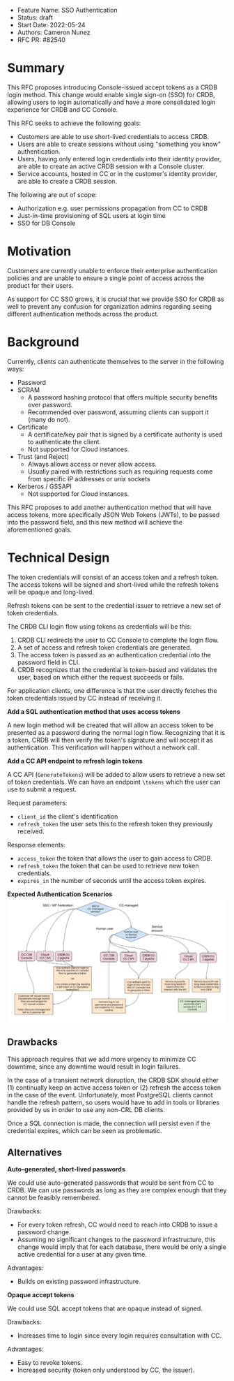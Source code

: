- Feature Name: SSO Authentication
- Status: draft
- Start Date: 2022-05-24
- Authors: Cameron Nunez
- RFC PR: #82540

# Summary

This RFC proposes introducing Console-issued accept tokens as a CRDB login 
method. This change would enable single sign-on (SSO) for CRDB, allowing users
to login automatically and have a more consolidated login experience for CRDB and 
CC Console. 

This RFC seeks to achieve the following goals:
* Customers are able to use short-lived credentials to access CRDB.
* Users are able to create sessions without using "something you know" 
authentication.
* Users, having only entered login credentials into their identity provider, 
are able to create an active CRDB session with a Console cluster.
* Service accounts, hosted in CC or in the customer's identity provider, are 
able to create a CRDB session. 

The following are out of scope:
* Authorization e.g. user permissions propagation from CC to CRDB
* Just-in-time provisioning of SQL users at login time
* SSO for DB Console

# Motivation

Customers are currently unable to enforce their enterprise authentication policies and 
are unable to ensure a single point of access across the product for their users.

As support for CC SSO grows, it is crucial that we provide SSO for CRDB as well 
to prevent any confusion for organization admins regarding seeing
different authentication methods across the product. 

# Background

Currently, clients can authenticate themselves to the server in the following ways:
* Password 
* SCRAM 
  * A password hashing protocol that offers multiple security benefits 
  over password.
  * Recommended over password, assuming clients can support it (many do not).
* Certificate
  * A certificate/key pair that is signed by a certificate authority is used to 
  authenticate the client.
  * Not supported for Cloud instances.
* Trust (and Reject)
  * Always allows access or never allow access.
  * Usually paired with restrictions such as requiring requests come 
  from specific IP addresses or unix sockets
* Kerberos / GSSAPI
    * Not supported for Cloud instances.

This RFC proposes to add another authentication method that will have access 
tokens, more specifically JSON Web Tokens (JWTs), to be passed into the password field, 
and this new method will achieve the aforementioned goals.

# Technical Design

The token credentials will consist of an access token and a refresh token. The access 
tokens will be signed and short-lived while the refresh tokens will be opaque and 
long-lived. 

Refresh tokens can be sent to the credential issuer to retrieve a new set of 
token credentials. 

The CRDB CLI login flow using tokens as credentials will be this:
1. CRDB CLI redirects the user to CC Console to complete the login flow.
2. A set of access and refresh token credentials are generated.
3. The access token is passed as an authentication credential into the password field in CLI.
4. CRDB recognizes that the credential is token-based and validates the 
user, based on which either the request succeeds or fails.

For application clients, one difference is that the user directly fetches the token credentials 
issued by CC instead of receiving it. 

**Add a SQL authentication method that uses access tokens** 

A new login method will be created that will allow an access token to be 
presented as a password during the normal login flow. Recognizing that
it is a token, CRDB will then verify the token's signature and will accept 
it as authentication. This verification will happen without a network call.

**Add a CC API endpoint to refresh login tokens**

A CC API (`GenerateTokens`) will be added to allow users to retrieve a new 
set of token credentials. We can have an endpoint `\tokens` which the user can
use to submit a request. 

Request parameters:
* `client_id` the client's identification
* `refresh_token` the user sets this to the refresh token they previously 
received.

Response elements:
* `access_token` the token that allows the user to gain access to CRDB.
* `refresh_token` the token that can be used to retrieve new token credentials.
* `expires_in` the number of seconds until the access token expires.

**Expected Authentication Scenarios**
![img_1.png](img_1.png)

## Drawbacks
This approach requires that we add more urgency to minimize CC downtime, since any downtime 
would result in login failures.

In the case of a transient network disruption, the CRDB SDK should either (1) 
continually keep an active access token or (2) refresh the access token 
in the case of the event. Unfortunately, most PostgreSQL clients cannot handle 
the refresh pattern, so users would have to add in tools or libraries provided 
by us in order to use any non-CRL DB clients. 

Once a SQL connection is made, the connection will persist even if the 
credential expires, which can be seen as problematic.

## Alternatives

**Auto-generated, short-lived passwords**

We could use auto-generated passwords that would be 
sent from CC to CRDB. We can use passwords as long as they are complex enough 
that they cannot be feasibly remembered. 

Drawbacks:
* For every token refresh, CC would need to reach into CRDB to issue a password change.
* Assuming no significant changes to the password infrastructure, this change 
would imply that for each database, there would be only a single active 
credential for a user at any given time.

Advantages:
* Builds on existing password infrastructure.


**Opaque accept tokens**

We could use SQL accept tokens that are opaque instead of signed.

Drawbacks:
* Increases time to login since every login requires consultation with CC.

Advantages:
* Easy to revoke tokens.
* Increased security (token only understood by CC, the issuer).
